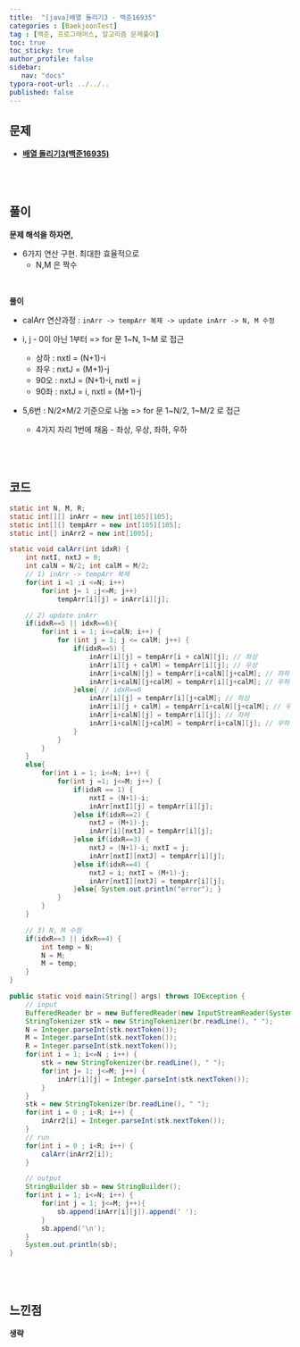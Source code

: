 ```yaml
---
title:  "[java]배열 돌리기3 - 백준16935"
categories : [BaekjoonTest]
tag : [백준, 프로그래머스, 알고리즘 문제풀이]
toc: true
toc_sticky: true
author_profile: false
sidebar:
   nav: "docs"
typora-root-url: ../../..
published: false
---
```




## 문제

* **[배열 돌리기3(백준16935)](https://www.acmicpc.net/problem/16935)**

<br><br>

## 풀이

**문제 해석을 하자면,**

* 6가지 연산 구현. 최대한 효율적으로
  * N,M 은 짝수

<br>

**풀이**

* calArr 연산과정 : `inArr -> tempArr 복제 -> update inArr -> N, M 수정`
* i, j - 0이 아닌 1부터 => for 문 1~N, 1~M 로 접근
  * 상하 : nxtI = (N+1)-i
  * 좌우 : nxtJ = (M+1)-j
  * 90오 : nxtJ = (N+1)-i, nxtI = j
  * 90좌 : nxtJ = i, nxtI = (M+1)-j

* 5,6번 : N/2×M/2 기준으로 나눔 => for 문 1~N/2, 1~M/2 로 접근
  * 4가지 자리 1번에 채움 - 좌상, 우상, 좌하, 우하


<br><br>

## 코드

```java
static int N, M, R;
static int[][] inArr = new int[105][105];
static int[][] tempArr = new int[105][105];
static int[] inArr2 = new int[1005];

static void calArr(int idxR) {
    int nxtI, nxtJ = 0;
    int calN = N/2; int calM = M/2;
    // 1) inArr -> tempArr 복제
    for(int i =1 ;i <=N; i++)
        for(int j= 1 ;j<=M; j++)
            tempArr[i][j] = inArr[i][j];

    // 2) update inArr
    if(idxR==5 || idxR==6){
        for(int i = 1; i<=calN; i++) {
            for (int j = 1; j <= calM; j++) {
                if(idxR==5) {
                    inArr[i][j] = tempArr[i + calN][j]; // 좌상
                    inArr[i][j + calM] = tempArr[i][j]; // 우상
                    inArr[i+calN][j] = tempArr[i+calN][j+calM]; // 좌하
                    inArr[i+calN][j+calM] = tempArr[i][j+calM]; // 우하
                }else{ // idxR==6
                    inArr[i][j] = tempArr[i][j+calM]; // 좌상
                    inArr[i][j + calM] = tempArr[i+calN][j+calM]; // 우상
                    inArr[i+calN][j] = tempArr[i][j]; // 좌하
                    inArr[i+calN][j+calM] = tempArr[i+calN][j]; // 우하
                }
            }
        }
    }
    else{
        for(int i = 1; i<=N; i++) {
            for(int j =1; j<=M; j++) {
                if(idxR == 1) {
                    nxtI = (N+1)-i;
                    inArr[nxtI][j] = tempArr[i][j];
                }else if(idxR==2) {
                    nxtJ = (M+1)-j;
                    inArr[i][nxtJ] = tempArr[i][j];
                }else if(idxR==3) {
                    nxtJ = (N+1)-i; nxtI = j;
                    inArr[nxtI][nxtJ] = tempArr[i][j];
                }else if(idxR==4) {
                    nxtJ = i; nxtI = (M+1)-j;
                    inArr[nxtI][nxtJ] = tempArr[i][j];
                }else{ System.out.println("error"); }
            }
        }
    }

    // 3) N, M 수정
    if(idxR==3 || idxR==4) {
        int temp = N;
        N = M;
        M = temp;
    }
}

public static void main(String[] args) throws IOException {
    // input
    BufferedReader br = new BufferedReader(new InputStreamReader(System.in));
    StringTokenizer stk = new StringTokenizer(br.readLine(), " ");
    N = Integer.parseInt(stk.nextToken());
    M = Integer.parseInt(stk.nextToken());
    R = Integer.parseInt(stk.nextToken());
    for(int i = 1; i<=N ; i++) {
        stk = new StringTokenizer(br.readLine(), " ");
        for(int j= 1; j<=M; j++) {
            inArr[i][j] = Integer.parseInt(stk.nextToken());
        }
    }
    stk = new StringTokenizer(br.readLine(), " ");
    for(int i = 0 ; i<R; i++) {
        inArr2[i] = Integer.parseInt(stk.nextToken());
    }
    // run
    for(int i = 0 ; i<R; i++) {
        calArr(inArr2[i]);
    }

    // output
    StringBuilder sb = new StringBuilder();
    for(int i = 1; i<=N; i++) {
        for(int j = 1; j<=M; j++){
            sb.append(inArr[i][j]).append(' ');
        }
        sb.append('\n');
    }
    System.out.println(sb);
}
```

<br>**<br>**

## **느낀점**

**생략**
